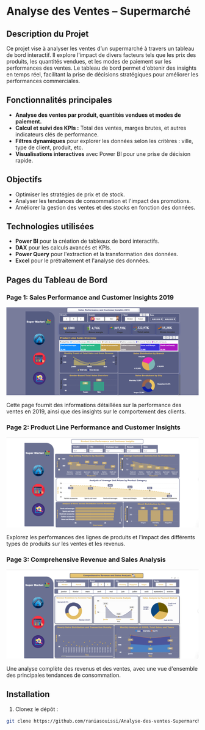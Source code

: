 # Analyse des Ventes – Supermarché

## Description du Projet

Ce projet vise à analyser les ventes d’un supermarché à travers un tableau de bord interactif. Il explore l'impact de divers facteurs tels que les prix des produits, les quantités vendues, et les modes de paiement sur les performances des ventes. Le tableau de bord permet d'obtenir des insights en temps réel, facilitant la prise de décisions stratégiques pour améliorer les performances commerciales.

## Fonctionnalités principales
- **Analyse des ventes par produit, quantités vendues et modes de paiement.**
- **Calcul et suivi des KPIs :** Total des ventes, marges brutes, et autres indicateurs clés de performance.
- **Filtres dynamiques** pour explorer les données selon les critères : ville, type de client, produit, etc.
- **Visualisations interactives** avec Power BI pour une prise de décision rapide.

## Objectifs
- Optimiser les stratégies de prix et de stock.
- Analyser les tendances de consommation et l'impact des promotions.
- Améliorer la gestion des ventes et des stocks en fonction des données.

## Technologies utilisées
- **Power BI** pour la création de tableaux de bord interactifs.
- **DAX** pour les calculs avancés et KPIs.
- **Power Query** pour l'extraction et la transformation des données.
- **Excel** pour le prétraitement et l'analyse des données.

## Pages du Tableau de Bord

### Page 1: Sales Performance and Customer Insights 2019
![Sales Performance and Customer Insights 2019](images/pag1.png)

Cette page fournit des informations détaillées sur la performance des ventes en 2019, ainsi que des insights sur le comportement des clients.

### Page 2: Product Line Performance and Customer Insights
![Product Line Performance and Customer Insights](images/pag2.png)

Explorez les performances des lignes de produits et l'impact des différents types de produits sur les ventes et les revenus.

### Page 3: Comprehensive Revenue and Sales Analysis
![Comprehensive Revenue and Sales Analysis](images/pag3.png)

Une analyse complète des revenus et des ventes, avec une vue d'ensemble des principales tendances de consommation.

## Installation
1. Clonez le dépôt :  
```bash
git clone https://github.com/raniasouissi/Analyse-des-ventes-Supermarch-/.git
